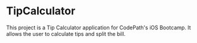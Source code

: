 TipCalculator
=============

This project is a Tip Calculator application for CodePath's iOS Bootcamp.
It allows the user to calculate tips and split the bill.

